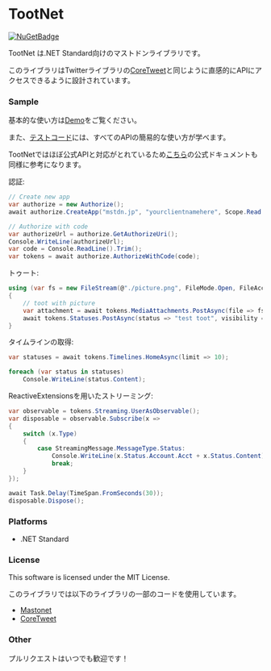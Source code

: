 ﻿# TootNet

 [![NuGetBadge](https://img.shields.io/nuget/v/TootNet.svg)](https://www.nuget.org/packages/TootNet)

TootNet は.NET Standard向けのマストドンライブラリです。

このライブラリはTwitterライブラリの[CoreTweet](https://github.com/CoreTweet/CoreTweet)と同じように直感的にAPIにアクセスできるように設計されています。

### Sample

基本的な使い方は[Demo](https://github.com/cucmberium/TootNet/tree/master/TootNet.Demo)をご覧ください。

また、[テストコード](https://github.com/cucmberium/TootNet/tree/master/TootNet.Tests)には、すべてのAPIの簡易的な使い方が学べます。

TootNetではほぼ公式APIと対応がとれているため[こちら](https://docs.joinmastodon.org/api/)の公式ドキュメントも同様に参考になります。

認証:
```cs
// Create new app
var authorize = new Authorize();
await authorize.CreateApp("mstdn.jp", "yourclientnamehere", Scope.Read | Scope.Write);

// Authorize with code
var authorizeUrl = authorize.GetAuthorizeUri();
Console.WriteLine(authorizeUrl);
var code = Console.ReadLine().Trim();
var tokens = await authorize.AuthorizeWithCode(code);
```

トゥート:
```cs
using (var fs = new FileStream(@"./picture.png", FileMode.Open, FileAccess.Read))
{
    // toot with picture
    var attachment = await tokens.MediaAttachments.PostAsync(file => fs);
    await tokens.Statuses.PostAsync(status => "test toot", visibility => "private", media_ids => new List<long>() { attachment.Id });
}
```

タイムラインの取得:
```cs
var statuses = await tokens.Timelines.HomeAsync(limit => 10);

foreach (var status in statuses)
    Console.WriteLine(status.Content);
```


ReactiveExtensionsを用いたストリーミング:
```cs
var observable = tokens.Streaming.UserAsObservable();
var disposable = observable.Subscribe(x =>
{
    switch (x.Type)
    {
        case StreamingMessage.MessageType.Status:
            Console.WriteLine(x.Status.Account.Acct + x.Status.Content);
            break;
    }
});

await Task.Delay(TimeSpan.FromSeconds(30));
disposable.Dispose();
```

### Platforms

* .NET Standard

### License

This software is licensed under the MIT License.

このライブラリでは以下のライブラリの一部のコードを使用しています。
* [Mastonet](https://github.com/glacasa/Mastonet)
* [CoreTweet](https://github.com/CoreTweet/CoreTweet)

### Other

プルリクエストはいつでも歓迎です！
